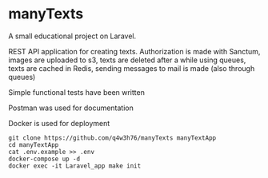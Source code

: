 # manyTexts

A small educational project on Laravel. 

REST API application for creating texts. 
Authorization is made with Sanctum, images are uploaded to s3, texts are deleted after a while using queues, texts are cached in Redis, sending messages to mail is made (also through queues)

Simple functional tests have been written

Postman was used for documentation

Docker is used for deployment
```
git clone https://github.com/q4w3h76/manyTexts manyTextApp
cd manyTextApp
cat .env.example >> .env
docker-compose up -d
docker exec -it Laravel_app make init
```
